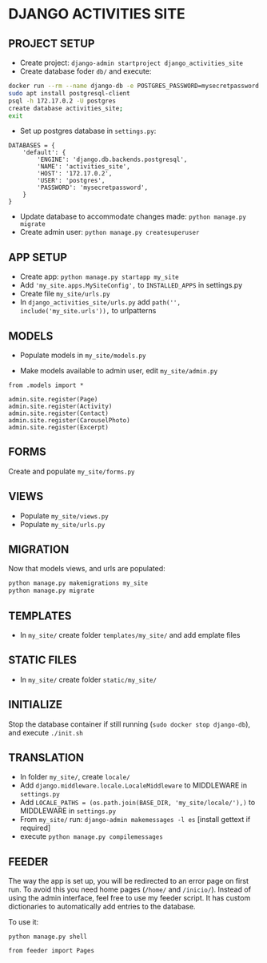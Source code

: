 # DJANGO ACTIVITIES SITE

## PROJECT SETUP
- Create project: `django-admin startproject django_activities_site`
- Create database foder `db/` and execute:
```bash
docker run --rm --name django-db -e POSTGRES_PASSWORD=mysecretpassword -v $PWD/db:/var/lib/postgresql/data -d postgres:alpine
sudo apt install postgresql-client
psql -h 172.17.0.2 -U postgres
create database activities_site;
exit
```
- Set up postgres database in `settings.py`:
```
DATABASES = {
    'default': {
        'ENGINE': 'django.db.backends.postgresql',
        'NAME': 'activities_site',
        'HOST': '172.17.0.2',
        'USER': 'postgres',
        'PASSWORD': 'mysecretpassword',
    }
}
```
- Update database to accommodate changes made: `python manage.py migrate`
- Create admin user: `python manage.py createsuperuser`

## APP SETUP
- Create app: `python manage.py startapp my_site`
- Add `'my_site.apps.MySiteConfig',` to `INSTALLED_APPS` in settings.py
- Create file `my_site/urls.py`
- In `django_activities_site/urls.py` add `path('', include('my_site.urls')),` to urlpatterns

## MODELS
- Populate models in `my_site/models.py`

- Make models available to admin user, edit `my_site/admin.py`
```pythonstub
from .models import *

admin.site.register(Page)
admin.site.register(Activity)
admin.site.register(Contact)
admin.site.register(CarouselPhoto)
admin.site.register(Excerpt)

```

## FORMS
Create and populate `my_site/forms.py`


## VIEWS
- Populate `my_site/views.py`
- Populate `my_site/urls.py`

## MIGRATION
Now that models views, and urls are populated:
```bash
python manage.py makemigrations my_site
python manage.py migrate

```

## TEMPLATES
- In `my_site/` create folder `templates/my_site/` and add emplate files

## STATIC FILES
- In `my_site/` create folder `static/my_site/`

## INITIALIZE
Stop the database container if still running (`sudo docker stop django-db`), and execute `./init.sh`

## TRANSLATION
- In folder `my_site/`, create `locale/`
- Add `django.middleware.locale.LocaleMiddleware` to MIDDLEWARE in `settings.py`
- Add `LOCALE_PATHS = (os.path.join(BASE_DIR, 'my_site/locale/'),)` to MIDDLEWARE in `settings.py`
- From `my_site/` run: `django-admin makemessages -l es` [install gettext if required]
- execute `python manage.py compilemessages`

## FEEDER
The way the app is set up, you will be redirected to an error page on first run. To avoid this you need home pages (`/home/` and `/inicio/`).
Instead of using the admin interface, feel free to use my feeder script. It has custom dictionaries to automatically 
add entries to the database.

To use it:
```
python manage.py shell

from feeder import Pages


```




